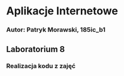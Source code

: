 # Aplikacje Internetowe

### Autor: Patryk Morawski, 185ic_b1

## Laboratorium 8

### Realizacja kodu z zajęć

